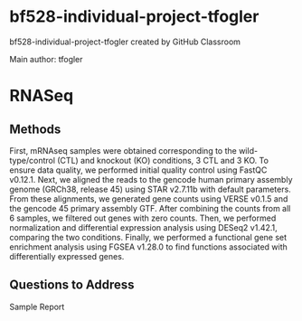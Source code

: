 # bf528-individual-project-tfogler
bf528-individual-project-tfogler created by GitHub Classroom

Main author: tfogler

# RNASeq
## Methods
First, mRNAseq samples were obtained corresponding to the wild-type/control (CTL) and knockout (KO) conditions, 3 CTL and 3 KO. To ensure data quality, we performed initial quality control using FastQC v0.12.1.
Next, we aligned the reads to the gencode human primary assembly genome (GRCh38, release 45) using STAR v2.7.11b with default parameters.
From these alignments, we generated gene counts using VERSE v0.1.5 and the gencode 45 primary assembly GTF.
After combining the counts from all 6 samples, we filtered out genes with zero counts. Then, we performed normalization and differential expression analysis using DESeq2 v1.42.1, comparing the two conditions.
Finally, we performed a functional gene set enrichment analysis using FGSEA v1.28.0 to find functions associated with differentially expressed genes.

## Questions to Address

Sample Report
